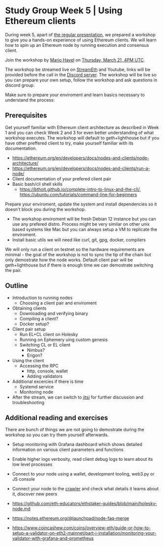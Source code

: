 # Study Group Week 5 | Using Ethereum clients  

During week 5, apart of [the regular presentation](https://epf.wiki/#/eps/week5), we prepared a workshop to give you a hands-on experience of using Ethereum clients. We will learn how to spin up an Ethereum node by running execution and consensus client. 

Join the workshop by [Mario Havel](https://github.com/TMIYChao) on [Thursday, March 21, 4PM UTC](https://savvytime.com/converter/utc-to-germany-berlin-united-kingdom-london-ny-new-york-city-ca-san-francisco-china-shanghai-japan-tokyo-australia-sydney/mar-21-2024/4pm).

The workshop be streamed live on [StreamEth](https://streameth.org/65cf97e702e803dbd57d823f/epf_study_group) and Youtube, links will be provided before the call in the [Discord server](https://discord.gg/Tg2PryVJ). The workshop will be live so you can prepare your own setup, follow the workshop and ask questions in discord group. 

Make sure to prepare your enviroment and learn basics necessary to understand the process: 

## Prerequisites

Get yourself familiar with Ethereum client architecture as described in Week 1 and you can check Week 2 and 3 for even better understanding of what workshop executes. The workshop will default to geth+lighthouse but if you have other preffered client to try, make yourself familiar with its documentation. 

- https://ethereum.org/en/developers/docs/nodes-and-clients/node-architecture/
- https://ethereum.org/en/developers/docs/nodes-and-clients/run-a-node/
- Client documentation of your prefered client pair 
- Basic bash/cli shell skills 
    - https://btholt.github.io/complete-intro-to-linux-and-the-cli/, https://ubuntu.com/tutorials/command-line-for-beginners

Prepare your enviroment, update the system and install dependencies so it doesn't block you during the workshop.  

- The workshop enviroment will be fresh Debian 12 instance but you can use any prefered distro. Process might be very similar on other unix based systems like Mac but you can always setup a VM to replicate the enviroment. 
- Install basic utils we will need like curl, git, gpg, docker, compilers 

We will only run a client on testnet so the hardware requirements are minimal - the goal of the workshop is not to sync the tip of the chain but only demostrate how the node works. Default client pair will be geth+lighthouse but if there is enough time we can demostrate switching the pair. 

## Outline

- Introduction to running nodes
    - Choosing a client pair and enviroment
- Obtaining clients 
    - Downloading and verifying binary
    - Compiling a client? 
    - Docker setup? 
- Client pair setup
    - Run EL+CL client on Holesky
    - Running on Ephemery uing custom genesis 
    - Switching CL or EL client
        - Nimbus? 
        - Erigon? 
- Using the client
    - Accessing the RPC
        - http, console, wallet
        - Adding validators 
- Additional excercies if there is time
    - Systemd service
    - Monitoring node
- After the stream, we can switch to [jitsi](meet.ethquokkaops.io/EPFsgWorkshop) for further discussion and troubleshooting

## Additional reading and exercises 

There are bunch of things we are not going to demostrate during the workshop so you can try them yourself afterwards. 

- Setup monitoring with Grafana dashboard which shows detailed information on various client parameters and functions
- Enable higher logs verbosity, read client debug logs to learn about its low level processes 
- Connect to your node using a wallet, development tooling, web3.py or JS console 
- Connect your node to the [crawler](https://www.ethernets.io/help/) and check what details it learns about it, discover new peers

- https://github.com/eth-educators/ethstaker-guides/blob/main/holesky-node.md
- https://notes.ethereum.org/@launchpad/node-faq-merge
- https://www.coincashew.com/coins/overview-eth/guide-or-how-to-setup-a-validator-on-eth2-mainnet/part-i-installation/monitoring-your-validator-with-grafana-and-prometheus




